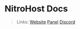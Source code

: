 # NitroHost Docs

> Links:
[Website](https://nitrohost.cf)
[Panel](https://panel.nitrohost.cf)
[Discord](https://nitrohost.cf/discord)
